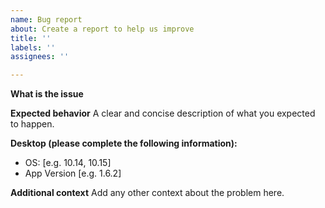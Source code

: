 ```yaml
---
name: Bug report
about: Create a report to help us improve
title: ''
labels: ''
assignees: ''

---
```


**What is the issue**

**Expected behavior**
A clear and concise description of what you expected to happen.

**Desktop (please complete the following information):**
 - OS: [e.g. 10.14, 10.15]
 - App Version [e.g. 1.6.2]

**Additional context**
Add any other context about the problem here.
